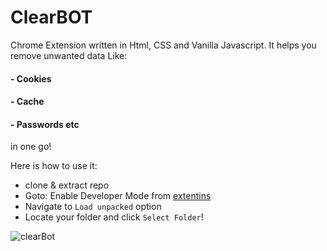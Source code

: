 # ClearBOT

Chrome Extension written in Html, CSS and Vanilla Javascript. It helps you remove unwanted data Like:
#### - Cookies
#### - Cache
#### - Passwords etc 
in one go!

Here is how to use it:

- clone & extract repo
- Goto: Enable Developer Mode from [extentins](chrome://extensions/)
- Navigate to `Load unpacked` option
- Locate your folder and click `Select Folder`!




![clearBot](https://user-images.githubusercontent.com/70437045/129474566-4356f3ab-6fc9-4959-bab2-f2fe2334ded8.PNG)
